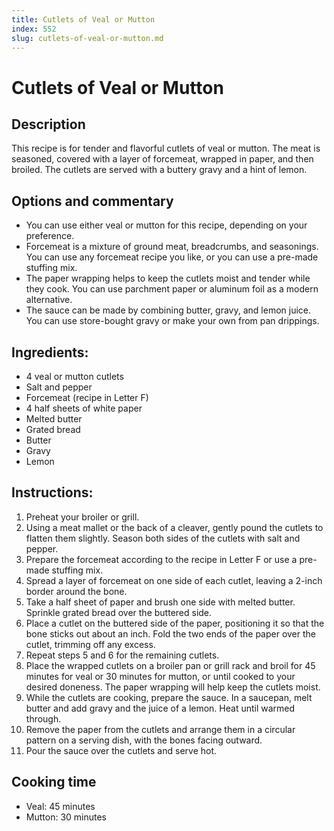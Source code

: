 ```yaml
---
title: Cutlets of Veal or Mutton
index: 552
slug: cutlets-of-veal-or-mutton.md
---
```


# Cutlets of Veal or Mutton

## Description
This recipe is for tender and flavorful cutlets of veal or mutton. The meat is seasoned, covered with a layer of forcemeat, wrapped in paper, and then broiled. The cutlets are served with a buttery gravy and a hint of lemon.

## Options and commentary
- You can use either veal or mutton for this recipe, depending on your preference.
- Forcemeat is a mixture of ground meat, breadcrumbs, and seasonings. You can use any forcemeat recipe you like, or you can use a pre-made stuffing mix.
- The paper wrapping helps to keep the cutlets moist and tender while they cook. You can use parchment paper or aluminum foil as a modern alternative.
- The sauce can be made by combining butter, gravy, and lemon juice. You can use store-bought gravy or make your own from pan drippings.

## Ingredients:
- 4 veal or mutton cutlets
- Salt and pepper
- Forcemeat (recipe in Letter F)
- 4 half sheets of white paper
- Melted butter
- Grated bread
- Butter
- Gravy
- Lemon

## Instructions:
1. Preheat your broiler or grill.
2. Using a meat mallet or the back of a cleaver, gently pound the cutlets to flatten them slightly. Season both sides of the cutlets with salt and pepper.
3. Prepare the forcemeat according to the recipe in Letter F or use a pre-made stuffing mix.
4. Spread a layer of forcemeat on one side of each cutlet, leaving a 2-inch border around the bone.
5. Take a half sheet of paper and brush one side with melted butter. Sprinkle grated bread over the buttered side.
6. Place a cutlet on the buttered side of the paper, positioning it so that the bone sticks out about an inch. Fold the two ends of the paper over the cutlet, trimming off any excess.
7. Repeat steps 5 and 6 for the remaining cutlets.
8. Place the wrapped cutlets on a broiler pan or grill rack and broil for 45 minutes for veal or 30 minutes for mutton, or until cooked to your desired doneness. The paper wrapping will help keep the cutlets moist.
9. While the cutlets are cooking, prepare the sauce. In a saucepan, melt butter and add gravy and the juice of a lemon. Heat until warmed through.
10. Remove the paper from the cutlets and arrange them in a circular pattern on a serving dish, with the bones facing outward.
11. Pour the sauce over the cutlets and serve hot.

## Cooking time
- Veal: 45 minutes
- Mutton: 30 minutes